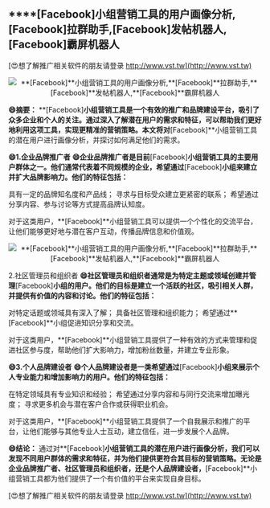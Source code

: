 ## ****[Facebook]**小组营销工具的用户画像分析,**[Facebook]**拉群助手,**[Facebook]**发帖机器人,**[Facebook]**霸屏机器人**

[😍想了解推广相关软件的朋友请登录 http://www.vst.tw](http://www.vst.tw)

 <center><img src="https://vst.tw/MP4/tuiguang/png/2.png" alt="**[Facebook]**小组营销工具的用户画像分析,**[Facebook]**拉群助手,**[Facebook]**发帖机器人,**[Facebook]**霸屏机器人"></center>

**😄摘要：**
**[Facebook]**小组营销工具是一个有效的推广和品牌建设平台，吸引了众多企业和个人的关注。通过深入了解潜在用户的需求和特征，可以帮助我们更好地利用这项工具，实现更精准的营销策略。本文将对**[Facebook]**小组营销工具的潜在用户进行画像分析，并探讨如何满足他们的需求。

**😄1.企业品牌推广者**
**😄企业品牌推广者是目前**[Facebook]**小组营销工具的主要用户群体之一。他们通常代表着不同规模的企业，希望通过**[Facebook]**小组来建立并扩大品牌影响力。他们的特征包括：**

具有一定的品牌知名度和产品线；
寻求与目标受众建立更紧密的联系；
希望通过分享内容、参与讨论等方式提高品牌认知度。

对于这类用户，**[Facebook]**小组营销工具可以提供一个个性化的交流平台，让他们能够更好地与潜在客户互动，传播品牌信息和价值观。

 <center><img src="https://vst.tw/MP4/tuiguang/png/8.png" alt="**[Facebook]**小组营销工具的用户画像分析,**[Facebook]**拉群助手,**[Facebook]**发帖机器人,**[Facebook]**霸屏机器人"></center>

2.社区管理员和组织者
**😄社区管理员和组织者通常是为特定主题或领域创建并管理**[Facebook]**小组的用户。他们的目标是建立一个活跃的社区，吸引相关人群，并提供有价值的内容和讨论。他们的特征包括：**

对特定话题或领域具有深入了解；
具备社区管理和组织能力；
希望通过**[Facebook]**小组促进知识分享和交流。

对于这类用户，**[Facebook]**小组营销工具提供了一种有效的方式来管理和促进社区参与度，帮助他们扩大影响力，增加粉丝数量，并建立专业形象。

**😄3.个人品牌建设者**
**😄个人品牌建设者是一类希望通过**[Facebook]**小组来展示个人专业能力和增加影响力的用户。他们的特征包括：**

在特定领域具有专业知识和经验；
希望通过分享内容和与同行交流来增加曝光度；
寻求更多机会与潜在客户合作或获得职业机会。

对于这类用户，**[Facebook]**小组营销工具提供了一个自我展示和推广的平台，让他们能够与其他专业人士互动，建立信任，进一步发展个人品牌。

**😄结论：**
通过对**[Facebook]**小组营销工具的潜在用户进行画像分析，我们可以发现不同用户群体的需求和特征，并为他们提供更符合其目标的营销策略。无论是企业品牌推广者、社区管理员和组织者，还是个人品牌建设者，**[Facebook]**小组营销工具都为他们提供了一个有价值的平台来实现自身目标。

[😍想了解推广相关软件的朋友请登录 http://www.vst.tw](http://www.vst.tw)



